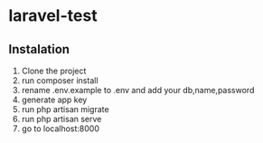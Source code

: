 # laravel-test

## Instalation
1. Clone the project
2. run composer install
3. rename .env.example to .env and add your db,name,password
4. generate app key
5. run php artisan migrate
6. run php artisan serve
7. go to localhost:8000